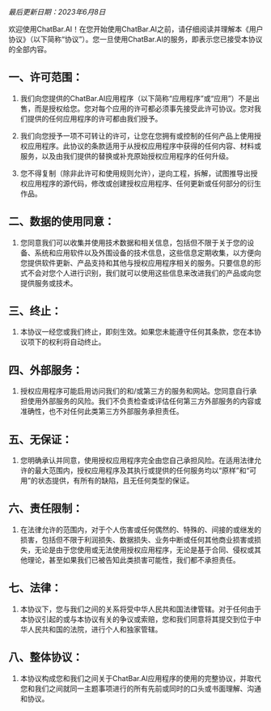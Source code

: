 
*最后更新日期：2023年6月8日*

欢迎使用ChatBar.AI！在您开始使用ChatBar.AI之前，请仔细阅读并理解本《用户协议》（以下简称“协议”）。您一旦使用ChatBar.AI的服务，即表示您已接受本协议的全部内容。

## 一、许可范围：

1. 我们向您提供的ChatBar.AI应用程序（以下简称“应用程序”或“应用”）不是出售，而是授权给您。您对每个应用的许可都必须事先接受此许可协议。您对我们提供的任何应用程序的许可都由我们授予。

2. 我们向您授予一项不可转让的许可，让您在您拥有或控制的任何产品上使用授权应用程序。此协议的条款适用于从授权应用程序中获得的任何内容、材料或服务，以及由我们提供的替换或补充原始授权应用程序的任何升级。

3. 您不得复制（除非此许可和使用规则允许），逆向工程，拆解，试图推导出授权应用程序的源代码，修改或创建授权应用程序、任何更新或任何部分的衍生作品。

## 二、数据的使用同意：

1. 您同意我们可以收集并使用技术数据和相关信息，包括但不限于关于您的设备、系统和应用软件以及外围设备的技术信息，这些信息定期收集，以方便向您提供软件更新、产品支持和其他与授权应用程序相关的服务。只要信息的形式不会对您个人进行识别，我们就可以使用这些信息来改进我们的产品或向您提供服务或技术。

## 三、终止：

1. 本协议一经您或我们终止，即刻生效。如果您未能遵守任何其条款，您在本协议项下的权利将自动终止。

## 四、外部服务：

1. 授权应用程序可能启用访问我们的和/或第三方的服务和网站。您同意自行承担使用外部服务的风险。我们不负责检查或评估任何第三方外部服务的内容或准确性，也不对任何此类第三方外部服务承担责任。

## 五、无保证：

1. 您明确承认并同意，使用授权应用程序完全由您自己承担风险。在适用法律允许的最大范围内，授权应用程序及其执行或提供的任何服务均以“原样”和“可用”的状态提供，有所有的缺陷，且无任何类型的保证。

## 六、责任限制：

1. 在法律允许的范围内，对于个人伤害或任何偶然的、特殊的、间接的或继发的损害，包括但不限于利润损失、数据损失、业务中断或任何其他商业损害或损失，无论是由于您使用或无法使用授权应用程序，无论是基于合同、侵权或其他理论，甚至如果我们已被告知此类损害可能性，我们都不承担责任。

## 七、法律：

1. 本协议下，您与我们之间的关系将受中华人民共和国法律管辖。对于任何由于本协议引起的或与本协议有关的争议或索赔，您和我们同意将其提交到位于中华人民共和国的法院，进行个人和独家管辖。

## 八、整体协议：

1. 本协议构成您和我们之间关于ChatBar.AI应用程序的使用的完整协议，并取代您和我们之间就同一主题事项进行的所有先前或同时的口头或书面理解、沟通和协议。
